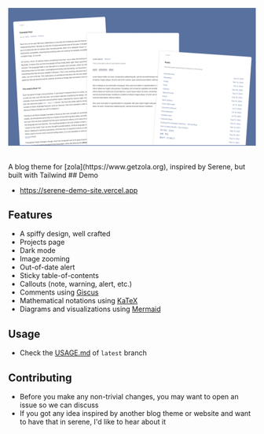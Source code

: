 ![screenshot](https://github.com/isunjn/serene/blob/main/screenshot.png?raw=true)

<br />
A blog theme for [zola](https://www.getzola.org), inspired by Serene, but built with Tailwind
## Demo

-  <https://serene-demo-site.vercel.app>

## Features

- A spiffy design, well crafted
- Projects page
- Dark mode
- Image zooming
- Out-of-date alert
- Sticky table-of-contents
- Callouts (note, warning, alert, etc.)
- Comments using [Giscus](https://giscus.app)
- Mathematical notations using [KaTeX](https://katex.org)
- Diagrams and visualizations using [Mermaid](https://github.com/mermaid-js/mermaid)

## Usage

- Check the [USAGE.md](https://github.com/isunjn/serene/blob/latest/USAGE.md) of `latest` branch

## Contributing

- Before you make any non-trivial changes, you may want to open an issue so we can discuss
- If you got any idea inspired by another blog theme or website and want to have that in serene, I'd like to hear about it
